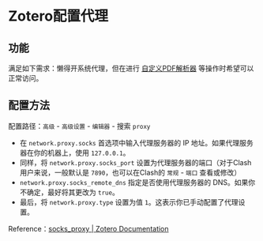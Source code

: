 # Zotero配置代理

## 功能

满足如下需求：懒得开系统代理，但在进行 [自定义PDF解析器](03_自定义PDF解析器.md) 等操作时希望可以正常访问。

## 配置方法

配置路径：`高级` - `高级设置` - `编辑器` - 搜索 `proxy`

- 在 `network.proxy.socks` 首选项中输入代理服务器的 IP 地址。如果代理服务器在你的机器上，使用 `127.0.0.1`。
- 同样，将 `network.proxy.socks_port` 设置为代理服务器的端口（对于Clash用户来说，一般默认是 `7890`，也可以在Clash的 `常规` - `端口` 查看或修改）
- `network.proxy.socks_remote_dns` 指定是否使用代理服务器的 DNS。如果你不确定，最好将其更改为 `true`。
- 最后，将 `network.proxy.type` 设置为值 `1`。这表示你已手动配置了代理设置。

Reference：[socks_proxy | Zotero Documentation](https://www.zotero.org/support/kb/socks_proxy)